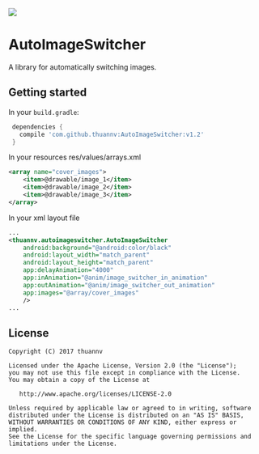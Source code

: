 [![](https://jitpack.io/v/thuannv/AutoImageSwitcher.svg)](https://jitpack.io/#thuannv/AutoImageSwitcher)


# AutoImageSwitcher
A library for automatically switching images.

## Getting started

In your `build.gradle`:

```gradle
 dependencies {
   compile 'com.github.thuannv:AutoImageSwitcher:v1.2'
 }
```
In your resources res/values/arrays.xml
```xml
<array name="cover_images">
    <item>@drawable/image_1</item>
    <item>@drawable/image_2</item>
    <item>@drawable/image_3</item>
</array>
```

In your xml layout file
```xml
...
<thuannv.autoimageswitcher.AutoImageSwitcher
    android:background="@android:color/black"
    android:layout_width="match_parent"
    android:layout_height="match_parent"
    app:delayAnimation="4000"
    app:inAnimation="@anim/image_switcher_in_animation"
    app:outAnimation="@anim/image_switcher_out_animation"
    app:images="@array/cover_images"
    />
...
```

## License

    Copyright (C) 2017 thuannv

    Licensed under the Apache License, Version 2.0 (the "License");
    you may not use this file except in compliance with the License.
    You may obtain a copy of the License at

       http://www.apache.org/licenses/LICENSE-2.0

    Unless required by applicable law or agreed to in writing, software
    distributed under the License is distributed on an "AS IS" BASIS,
    WITHOUT WARRANTIES OR CONDITIONS OF ANY KIND, either express or implied.
    See the License for the specific language governing permissions and
    limitations under the License.
